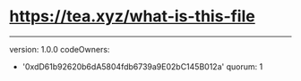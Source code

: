 # https://tea.xyz/what-is-this-file
---
version: 1.0.0
codeOwners:
  - '0xdD61b92620b6dA5804fdb6739a9E02bC145B012a'
quorum: 1


